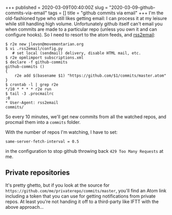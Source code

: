 +++
published = 2020-03-09T00:40:00Z
slug = "2020-03-09-github-commits-via-email"
tags = []
title = "github commits via email"
+++
I'm the old-fashioned type who still likes getting email: I can process
it at my leisure while still handling high volume. Unfortunately github
itself can't email you when commits are made to a particular repo
(unless you own it and can configure hooks). So I need to resort to the
atom feeds, and [rss2email](https://github.com/rss2email/rss2email):

```shell
$ r2e new jlevon@movementarian.org
$ vi .rss2email/config.py
   # set local (sendmail) delivery, disable HTML mail, etc.
$ r2e opmlimport subscriptions.xml
$ declare -f github-commits
github-commits () 
{ 
    r2e add $(basename $1) "https://github.com/$1/commits/master.atom"
}
$ crontab -l | grep r2e
*/10 * * * * r2e run
$ tail -3 .procmailrc 
:0
* User-Agent: rss2email
commits/
```

So every 10 minutes, we'll get new commits from all the watched repos,
and procmail them into a `commits` folder.

With the number of repos I'm watching, I have to set:

```
same-server-fetch-interval = 0.5
```

in the configuration to stop github throwing back `429 Too Many
Requests` at me.

Private repositories
--------------------

It's pretty ghetto, but if you look at the source for
`https://github.com/me/privaterepo/commits/master`, you'll find an Atom
link including a token that you can use for getting notifications from
private repos. At least you're not handing it off to a third-party like
IFTT with the above approach...
